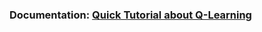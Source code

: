 ### Documentation: [Quick Tutorial about Q-Learning](https://medium.com/@vlademirjos/quick-tutorial-about-q-learning-e77b3df6dad4)
